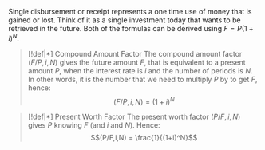 Single disbursement or receipt represents a one time use of money that is gained or lost. Think of it as a single investment today that wants to be retrieved in the future. Both of the formulas can be derived using $F = P(1+i)^N$.

>[!def|*] Compound Amount Factor
>The compound amount factor $(F/P,i,N)$ gives the future amount $F$, that is equivalent to a present amount $P$, when the interest rate is $i$ and the number of periods is $N$. In other words, it is the number that we need to multiply $P$ by to get $F$, hence: $$(F/P,i,N) = (1+i)^N$$

>[!def|*] Present Worth Factor
>The present worth factor $(P/F,i,N)$ gives $P$ knowing $F$ (and $i$ and $N$). Hence: $$(P/F,i,N) = \frac{1}{(1+i)^N}$$

